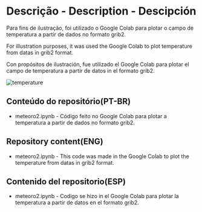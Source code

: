 # Descrição - Description - Descipción
Para fins de ilustração, foi utilizado o Google Colab para plotar o campo de temperatura a partir de dados no formato grib2.

For illustration purposes, it was used the Google Colab to plot temperature from datas in grib2 format.

Con propósitos de ilustración, fue utilizado el Google Colab para plotar el campo de temperatura a partir de datos in el formato grib2. 

![temperature](https://user-images.githubusercontent.com/80546143/160253153-553385c1-91d3-466b-a2b9-2ea7432a391a.png)

## Conteúdo do repositório(PT-BR)
+ meteoro2.ipynb - Código feito no Google Colab para plotar a temperatura a partir de dados no formato grib2.
## Repository content(ENG)
+ meteoro2.ipynb - This code was made in the Google Colab to plot the temperature from datas in grib2 format.  
## Contenido del repositorio(ESP)
+ meteoro2.ipynb - Codigo se hizo in el Google Colab para plotar la temperatura  a partir de datos en el formato grib2. 

